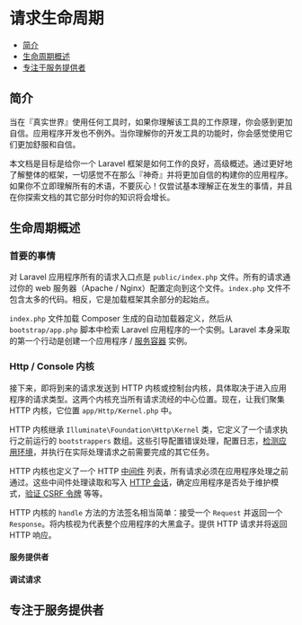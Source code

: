 # 请求生命周期

* [简介](#jian-jie)
* [生命周期概述](#sheng-ming-zhou-qi-gai-shu)
* [专注于服务提供者](#zhuan-zhu-yu-fu-wu-ti-gong-zhe)

## 简介

当在『真实世界』使用任何工具时，如果你理解该工具的工作原理，你会感到更加自信。应用程序开发也不例外。当你理解你的开发工具的功能时，你会感觉使用它们更加舒服和自信。

本文档是目标是给你一个 Laravel 框架是如何工作的良好，高级概述。通过更好地了解整体的框架，一切感觉不在那么『神奇』并将更加自信的构建你的应用程序。如果你不立即理解所有的术语，不要灰心！仅尝试基本理解正在发生的事情，并且在你探索文档的其它部分时你的知识将会增长。

## 生命周期概述

### 首要的事情

对 Laravel 应用程序所有的请求入口点是 `public/index.php` 文件。所有的请求通过你的 web 服务器（Apache / Nginx）配置定向到这个文件。`index.php` 文件不包含太多的代码。相反，它是加载框架其余部分的起始点。

`index.php` 文件加载 Composer 生成的自动加载器定义，然后从 `bootstrap/app.php` 脚本中检索 Laravel 应用程序的一个实例。Laravel 本身采取的第一个行动是创建一个应用程序 / [服务容器](https://laravel.com/docs/5.8/container) 实例。

### Http / Console 内核

接下来，即将到来的请求发送到 HTTP 内核或控制台内核，具体取决于进入应用程序的请求类型。这两个内核充当所有请求流经的中心位置。现在，让我们聚集 HTTP 内核，它位置 `app/Http/Kernel.php` 中。

HTTP 内核继承 `Illuminate\Foundation\Http\Kernel` 类，它定义了一个请求执行之前运行的 `bootstrappers` 数组。这些引导配置错误处理，配置日志，[检测应用环境](https://laravel.com/docs/5.8/configuration#environment-configuration)，并执行在实际处理请求之前需要完成的其它任务。

HTTP 内核也定义了一个 HTTP [中间件](https://laravel.com/docs/5.8/middleware) 列表，所有请求必须在应用程序处理之前通过。这些中间件处理读取和写入 [HTTP 会话](https://laravel.com/docs/5.8/session)，确定应用程序是否处于维护模式，[验证 CSRF 令牌](https://laravel.com/docs/5.8/csrf) 等等。

HTTP 内核的 `handle` 方法的方法签名相当简单：接受一个 `Request` 并返回一个 `Response`。将内核视为代表整个应用程序的大黑盒子。提供 HTTP 请求并将返回 HTTP 响应。

#### 服务提供者

#### 调试请求

## 专注于服务提供者
